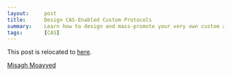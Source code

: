 ```yaml
---
layout:     post
title:      Design CAS-Enabled Custom Protocols 
summary:    Learn how to design and mass-promote your very own custom authentication protocol, get rich quickly, stay healthy indefinitely and reach a new state of enlightenment in a few very easy steps. 
tags:       [CAS]
---
```


This post is relocated to [here](https://fawnoos.com/2017/02/17/cas-custom-protocols/).

[Misagh Moayyed](https://fawnoos.com)
